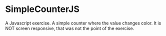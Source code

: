 # SimpleCounterJS
A Javascript exercise. A simple counter where the value changes color. It is NOT screen responsive, that was not the point of the exercise.

